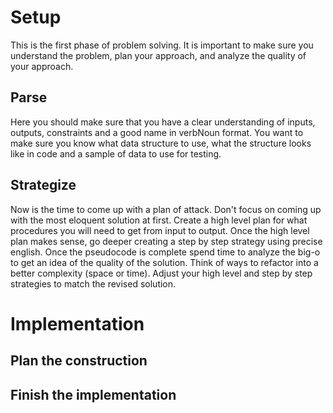 # Setup
This is the first phase of problem solving. It is important to make sure you understand the problem, plan your approach, and analyze the quality of your approach.
## Parse
Here you should make sure that you have a clear understanding of inputs, outputs, constraints and a good name in verbNoun format. You want to make sure you know what data structure to use, what the structure looks like in code and a sample of data to use for testing.
## Strategize
Now is the time to come up with a plan of attack. Don't focus on coming up with the most eloquent solution at first. Create a high level plan for what procedures you will need to get from input to output. Once the high level plan makes sense, go deeper creating a step by step strategy using precise english. Once the pseudocode is complete spend time to analyze the big-o to get an idea of the quality of the solution. Think of ways to refactor into a better complexity (space or time). Adjust your high level and step by step strategies to match the revised solution.
# Implementation
## Plan the construction
## Finish the implementation
